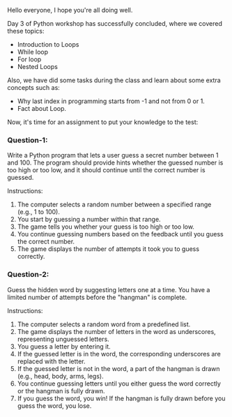 Hello everyone, I hope you're all doing well.

Day 3 of Python workshop has successfully concluded, where we covered these topics:

- Introduction to Loops
- While loop
- For loop
- Nested Loops

Also, we have did some tasks during the class and learn about some extra concepts such as:

- Why last index in programming starts from -1 and not from 0 or 1.
- Fact about Loop.

Now, it's time for an assignment to put your knowledge to the test:

### Question-1:
Write a Python program that lets a user guess a secret number between 1 and 100. The program should provide hints whether the guessed number is too high or too low, and it should continue until the correct number is guessed.

Instructions:
1.	The computer selects a random number between a specified range (e.g., 1 to 100).
2.	You start by guessing a number within that range.
3.	The game tells you whether your guess is too high or too low.
4.	You continue guessing numbers based on the feedback until you guess the correct number.
5.	The game displays the number of attempts it took you to guess correctly.


### Question-2:
Guess the hidden word by suggesting letters one at a time. You have a limited number of attempts before the "hangman" is complete.

Instructions:
1.	The computer selects a random word from a predefined list.
2.	The game displays the number of letters in the word as underscores, representing unguessed letters.
3.	You guess a letter by entering it.
4.	If the guessed letter is in the word, the corresponding underscores are replaced with the letter.
5.	If the guessed letter is not in the word, a part of the hangman is drawn (e.g., head, body, arms, legs).
6.	You continue guessing letters until you either guess the word correctly or the hangman is fully drawn.
7.	If you guess the word, you win! If the hangman is fully drawn before you guess the word, you lose.
